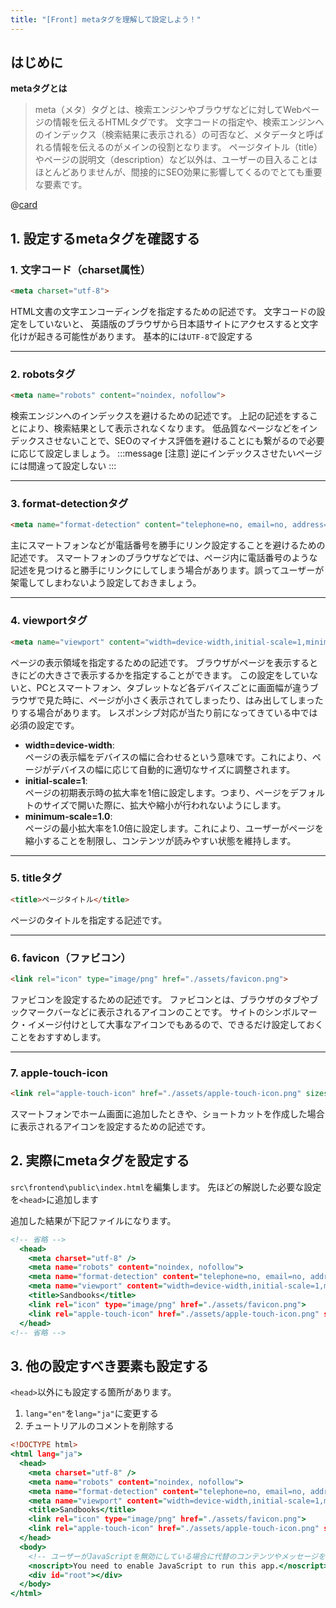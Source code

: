 ```yaml
---
title: "[Front] metaタグを理解して設定しよう！"
---
```


## はじめに
**metaタグとは**
>meta（メタ）タグとは、検索エンジンやブラウザなどに対してWebページの情報を伝えるHTMLタグです。
文字コードの指定や、検索エンジンへのインデックス（検索結果に表示される）の可否など、メタデータと呼ばれる情報を伝えるのがメインの役割となります。
ページタイトル（title）やページの説明文（description）など以外は、ユーザーの目入ることはほとんどありませんが、間接的にSEO効果に影響してくるのでとても重要な要素です。

@[card](https://and-ha.com/coding/meta/)

## 1. 設定するmetaタグを確認する

### 1. 文字コード（charset属性）
````html
<meta charset="utf-8">
````
HTML文書の文字エンコーディングを指定するための記述です。
文字コードの設定をしていないと、
英語版のブラウザから日本語サイトにアクセスすると文字化けが起きる可能性があります。
基本的には`UTF-8`で設定する

***
### 2. robotsタグ
````html
<meta name="robots" content="noindex, nofollow">
````
検索エンジンへのインデックスを避けるための記述です。
上記の記述をすることにより、検索結果として表示されなくなります。
低品質なページなどをインデックスさせないことで、SEOのマイナス評価を避けることにも繋がるので必要に応じて設定しましょう。
:::message
[注意] 逆にインデックスさせたいページには間違って設定しない
:::

***
### 3. format-detectionタグ
````html
<meta name="format-detection" content="telephone=no, email=no, address=no">
````
主にスマートフォンなどが電話番号を勝手にリンク設定することを避けるための記述です。
スマートフォンのブラウザなどでは、ページ内に電話番号のような記述を見つけると勝手にリンクにしてしまう場合があります。誤ってユーザーが架電してしまわないよう設定しておきましょう。

***
### 4. viewportタグ
````html
<meta name="viewport" content="width=device-width,initial-scale=1,minimum-scale=1.0">
````
ページの表示領域を指定するための記述です。
ブラウザがページを表示するときにどの大きさで表示するかを指定することができます。
この設定をしていないと、PCとスマートフォン、タブレットなど各デバイスごとに画面幅が違うブラウザで見た時に、ページが小さく表示されてしまったり、はみ出してしまったりする場合があります。
レスポンシブ対応が当たり前になってきている中では必須の設定です。

- **width=device-width**: <br>ページの表示幅をデバイスの幅に合わせるという意味です。これにより、ページがデバイスの幅に応じて自動的に適切なサイズに調整されます。
- **initial-scale=1**: <br>ページの初期表示時の拡大率を1倍に設定します。つまり、ページをデフォルトのサイズで開いた際に、拡大や縮小が行われないようにします。
- **minimum-scale=1.0**: <br>ページの最小拡大率を1.0倍に設定します。これにより、ユーザーがページを縮小することを制限し、コンテンツが読みやすい状態を維持します。

***
### 5. titleタグ
````html
<title>ページタイトル</title>
````
ページのタイトルを指定する記述です。

***
### 6. favicon（ファビコン）
````html
<link rel="icon" type="image/png" href="./assets/favicon.png">
````
ファビコンを設定するための記述です。
ファビコンとは、ブラウザのタブやブックマークバーなどに表示されるアイコンのことです。
サイトのシンボルマーク・イメージ付けとして大事なアイコンでもあるので、できるだけ設定しておくことをおすすめします。

***
### 7. apple-touch-icon
````html
<link rel="apple-touch-icon" href="./assets/apple-touch-icon.png" sizes="180x180">
````
スマートフォンでホーム画面に追加したときや、ショートカットを作成した場合に表示されるアイコンを設定するための記述です。

## 2. 実際にmetaタグを設定する
`src\frontend\public\index.html`を編集します。
先ほどの解説した必要な設定を`<head>`に追加します

追加した結果が下記ファイルになります。
````html:index.html
<!-- 省略 -->
  <head>
    <meta charset="utf-8" />
    <meta name="robots" content="noindex, nofollow">
    <meta name="format-detection" content="telephone=no, email=no, address=no">
    <meta name="viewport" content="width=device-width,initial-scale=1,minimum-scale=1.0">
    <title>Sandbooks</title>
    <link rel="icon" type="image/png" href="./assets/favicon.png">
    <link rel="apple-touch-icon" href="./assets/apple-touch-icon.png" sizes="180x180">
  </head>
<!-- 省略 -->
````

## 3. 他の設定すべき要素も設定する
`<head>`以外にも設定する箇所があります。
1. `lang="en"`を`lang="ja"`に変更する
2. チュートリアルのコメントを削除する
````html:index.html
<!DOCTYPE html>
<html lang="ja">
  <head>
    <meta charset="utf-8" />
    <meta name="robots" content="noindex, nofollow">
    <meta name="format-detection" content="telephone=no, email=no, address=no">
    <meta name="viewport" content="width=device-width,initial-scale=1,minimum-scale=1.0">
    <title>Sandbooks</title>
    <link rel="icon" type="image/png" href="./assets/favicon.png">
    <link rel="apple-touch-icon" href="./assets/apple-touch-icon.png" sizes="180x180">
  </head>
  <body>
    <!-- ユーザーがJavaScriptを無効にしている場合に代替のコンテンツやメッセージを表示するために使用されるHTMLタグです。 -->
    <noscript>You need to enable JavaScript to run this app.</noscript>
    <div id="root"></div>
  </body>
</html>
````